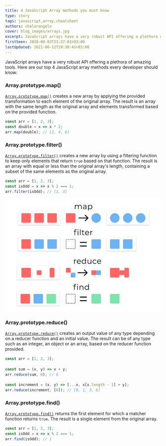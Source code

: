 ```yaml
---
title: 4 JavaScript Array methods you must know
type: story
tags: javascript,array,cheatsheet
authors: chalarangelo
cover: blog_images/arrays.jpg
excerpt: JavaScript arrays have a very robust API offering a plethora of amazing tools. Learn the 4 must-know JavaScript array methods in this quick guide.
firstSeen: 2020-08-03T21:37:03+03:00
lastUpdated: 2021-06-12T19:30:41+03:00
---
```


JavaScript arrays have a very robust API offering a plethora of amazing tools. Here are our top 4 JavaScript array methods every developer should know:

### Array.prototype.map()

[`Array.prototype.map()`](https://developer.mozilla.org/en-US/docs/Web/JavaScript/Reference/Global_Objects/Array/map) creates a new array by applying the provided transformation to each element of the original array. The result is an array with the same length as the original array and elements transformed based on the provided function.

```js
const arr = [1, 2, 3];
const double = x => x * 2;
arr.map(double); // [2, 4, 6]
```

### Array.prototype.filter()

[`Array.prototype.filter()`](https://developer.mozilla.org/en-US/docs/Web/JavaScript/Reference/Global_Objects/Array/filter) creates a new array by using a filtering function to keep only elements that return `true` based on that function. The result is an array with equal or less than the original array's length, containing a subset of the same elements as the original array.

```js
const arr = [1, 2, 3];
const isOdd = x => x % 2 === 1;
arr.filter(isOdd); // [1, 3]
```

![JavaScript Array Methods](./blog_images/js-array-methods.png)

### Array.prototype.reduce()

[`Array.prototype.reduce()`](https://developer.mozilla.org/en-US/docs/Web/JavaScript/Reference/Global_Objects/Array/Reduce) creates an output value of any type depending on a reducer function and an initial value. The result can be of any type such as an integer, an object or an array, based on the reducer function provided.

```js
const arr = [1, 2, 3];

const sum = (x, y) => x + y;
arr.reduce(sum, 0); // 6

const increment = (x, y) => [...x, x[x.length - 1] + y];
arr.reduce(increment, [0]); // [0, 1, 3, 6]
```

### Array.prototype.find()

[`Array.prototype.find()`](https://developer.mozilla.org/en-US/docs/Web/JavaScript/Reference/Global_Objects/Array/find) returns the first element for which a matcher function returns `true`. The result is a single element from the original array.

```js
const arr = [1, 2, 3];
const isOdd = x => x % 2 === 1;
arr.find(isOdd); // 1
```
